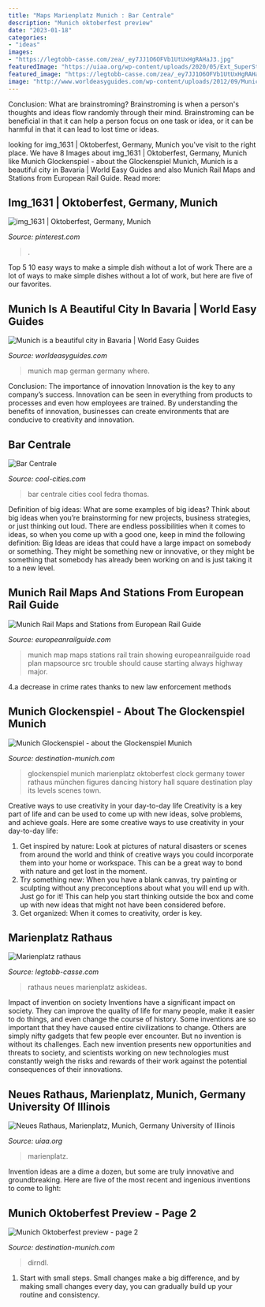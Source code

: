 ```yaml
---
title: "Maps Marienplatz Munich : Bar Centrale"
description: "Munich oktoberfest preview"
date: "2023-01-18"
categories:
- "ideas"
images:
- "https://legtobb-casse.com/zea/_ey7JJ1O6OFVb1UtUxHgRAHaJ3.jpg"
featuredImage: "https://uiaa.org/wp-content/uploads/2020/05/Ext_SuperStock_RF_1527R-04894.jpg"
featured_image: "https://legtobb-casse.com/zea/_ey7JJ1O6OFVb1UtUxHgRAHaJ3.jpg"
image: "http://www.worldeasyguides.com/wp-content/uploads/2012/09/Munich-on-German-Map-353x480.jpg"
---
```



Conclusion:
What are brainstroming? Brainstroming is when a person's thoughts and ideas flow randomly through their mind. Brainstroming can be beneficial in that it can help a person focus on one task or idea, or it can be harmful in that it can lead to lost time or ideas.

	

		
looking for img_1631 | Oktoberfest, Germany, Munich you've visit to the right place. We have 8 Images about img_1631 | Oktoberfest, Germany, Munich like Munich Glockenspiel - about the Glockenspiel Munich, Munich is a beautiful city in Bavaria | World Easy Guides and also Munich Rail Maps and Stations from European Rail Guide. Read more:
		
    
## Img_1631 | Oktoberfest, Germany, Munich

<img loading=lazy src="https://i.pinimg.com/736x/e6/bd/91/e6bd9131530460d3b6915dd01d30607a.jpg" onerror="this.onerror=null;this.src='https://tse3.mm.bing.net/th?id=OIP.yOJRrjhTqv6rxnvDXsKkYgHaJ3&amp;pid=15.1';" alt="img_1631 | Oktoberfest, Germany, Munich">

_Source: pinterest.com_

>. 

	

Top 5 10 easy ways to make a simple dish without a lot of work
There are a lot of ways to make simple dishes without a lot of work, but here are five of our favorites.

    
## Munich Is A Beautiful City In Bavaria | World Easy Guides

<img loading=lazy src="http://www.worldeasyguides.com/wp-content/uploads/2012/09/Munich-on-German-Map-353x480.jpg" onerror="this.onerror=null;this.src='https://tse4.mm.bing.net/th?id=OIP.EU-g3o1FToTcYJmkcX5OvwAAAA&amp;pid=15.1';" alt="Munich is a beautiful city in Bavaria | World Easy Guides">

_Source: worldeasyguides.com_

>munich map german germany where. 

	

Conclusion: The importance of innovation
Innovation is the key to any company’s success. Innovation can be seen in everything from products to processes and even how employees are trained. By understanding the benefits of innovation, businesses can create environments that are conducive to creativity and innovation.

    
## Bar Centrale

<img loading=lazy src="https://media.cool-cities.com/bar_centrale006_pr_f_mob.jpg?h=530" onerror="this.onerror=null;this.src='https://tse4.mm.bing.net/th?id=OIP.wk4V5xJXwH1vXRiRHGXwyQAAAA&amp;pid=15.1';" alt="Bar Centrale">

_Source: cool-cities.com_

>bar centrale cities cool fedra thomas. 

	

Definition of big ideas: What are some examples of big ideas?
Think about big ideas when you’re brainstorming for new projects, business strategies, or just thinking out loud. There are endless possibilities when it comes to ideas, so when you come up with a good one, keep in mind the following definition: 
Big Ideas are ideas that could have a large impact on somebody or something. They might be something new or innovative, or they might be something that somebody has already been working on and is just taking it to a new level.

    
## Munich Rail Maps And Stations From European Rail Guide

<img loading=lazy src="https://www.europeanrailguide.com/mapsource/maps_src/munich.gif" onerror="this.onerror=null;this.src='https://tse4.mm.bing.net/th?id=OIP.Oispx121s_WdZdpn8TiFHwHaHa&amp;pid=15.1';" alt="Munich Rail Maps and Stations from European Rail Guide">

_Source: europeanrailguide.com_

>munich map maps stations rail train showing europeanrailguide road plan mapsource src trouble should cause starting always highway major. 

	

4.a decrease in crime rates thanks to new law enforcement methods

    
## Munich Glockenspiel - About The Glockenspiel Munich

<img loading=lazy src="http://www.destination-munich.com/image-files/glockenspiel-munich.jpg" onerror="this.onerror=null;this.src='https://tse4.mm.bing.net/th?id=OIP.cI20WDKDn8B0iyLQVDFIlAHaFm&amp;pid=15.1';" alt="Munich Glockenspiel - about the Glockenspiel Munich">

_Source: destination-munich.com_

>glockenspiel munich marienplatz oktoberfest clock germany tower rathaus münchen figures dancing history hall square destination play its levels scenes town. 

	

Creative ways to use creativity in your day-to-day life
Creativity is a key part of life and can be used to come up with new ideas, solve problems, and achieve goals. Here are some creative ways to use creativity in your day-to-day life:
1. Get inspired by nature: Look at pictures of natural disasters or scenes from around the world and think of creative ways you could incorporate them into your home or workspace. This can be a great way to bond with nature and get lost in the moment.
2. Try something new: When you have a blank canvas, try painting or sculpting without any preconceptions about what you will end up with. Just go for it! This can help you start thinking outside the box and come up with new ideas that might not have been considered before.
3. Get organized: When it comes to creativity, order is key.

    
## Marienplatz Rathaus

<img loading=lazy src="https://legtobb-casse.com/zea/_ey7JJ1O6OFVb1UtUxHgRAHaJ3.jpg" onerror="this.onerror=null;this.src='https://tse2.mm.bing.net/th?id=OIP.0gHLDmcWJyp9dA3eouSHlAAAAA&amp;pid=15.1';" alt="Marienplatz rathaus">

_Source: legtobb-casse.com_

>rathaus neues marienplatz askideas. 

	

Impact of invention on society
Inventions have a significant impact on society. They can improve the quality of life for many people, make it easier to do things, and even change the course of history. Some inventions are so important that they have caused entire civilizations to change. Others are simply nifty gadgets that few people ever encounter. But no invention is without its challenges. Each new invention presents new opportunities and threats to society, and scientists working on new technologies must constantly weigh the risks and rewards of their work against the potential consequences of their innovations.

    
## Neues Rathaus, Marienplatz, Munich, Germany University Of Illinois

<img loading=lazy src="https://uiaa.org/wp-content/uploads/2020/05/Ext_SuperStock_RF_1527R-04894.jpg" onerror="this.onerror=null;this.src='https://tse3.mm.bing.net/th?id=OIP._qQ4ArEiAAv9dXa1eptdtQHaF2&amp;pid=15.1';" alt="Neues Rathaus, Marienplatz, Munich, Germany University of Illinois">

_Source: uiaa.org_

>marienplatz. 

	

Invention ideas are a dime a dozen, but some are truly innovative and groundbreaking. Here are five of the most recent and ingenious inventions to come to light: 

    
## Munich Oktoberfest Preview - Page 2

<img loading=lazy src="https://www.destination-munich.com/image-files/oktoberfest-2013-dirndl.jpg" onerror="this.onerror=null;this.src='https://tse4.mm.bing.net/th?id=OIP.1SPRqYnp5nOsum8tSnrwGwHaKL&amp;pid=15.1';" alt="Munich Oktoberfest preview - page 2">

_Source: destination-munich.com_

>dirndl. 

	

1. Start with small steps. Small changes make a big difference, and by making small changes every day, you can gradually build up your routine and consistency.


